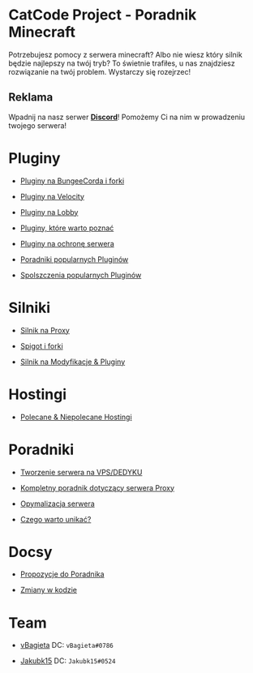 
# CatCode Project - Poradnik Minecraft

Potrzebujesz pomocy z serwera minecraft? Albo nie wiesz który silnik będzie najlepszy na twój tryb? To świetnie trafiłes, u nas znajdziesz rozwiązanie na twój problem. Wystarczy się rozejrzec!

## Reklama
Wpadnij na nasz serwer [**Discord**](https://discord.gg/apgRybYahM)! Pomożemy Ci na nim w prowadzeniu twojego serwera!

# Pluginy

- [Pluginy na BungeeCorda i forki](https://github.com/vBagieta/Minecraft/blob/main/Pluginy/pluginy-proxy.md)

- [Pluginy na Velocity](https://github.com/vBagieta/CatCode-DOCS/blob/main/Pluginy/pluginy-velocity.md)

- [Pluginy na Lobby](https://github.com/vBagieta/Minecraft/blob/main/Pluginy/plugin-lobby.md)

- [Pluginy, które warto poznać](https://github.com/vBagieta/Minecraft/blob/main/Pluginy/pluginy-wart-poznac.md)

- [Pluginy na ochronę serwera](https://github.com/vBagieta/Minecraft/blob/main/Pluginy/pluginy-ochrona.md)

- [Poradniki popularnych Pluginów](https://github.com/vBagieta/Minecraft/blob/main/Poradniki/poradnik-popularnych-plg.md)

- [Spolszczenia popularnych Pluginów](https://github.com/vBagieta/Minecraft/blob/main/Pluginy/Spolszczenia/spolszczenia.md)

# Silniki

- [Silnik na Proxy](https://github.com/vBagieta/Minecraft/blob/main/Silniki/silnik-proxy.md)

- [Spigot i forki](https://github.com/vBagieta/Minecraft/blob/main/Silniki/silnik.md)

- [Silnik na Modyfikacje & Pluginy](https://github.com/vBagieta/Minecraft/blob/main/Silniki/silnik-mody.md)


# Hostingi

- [Polecane & Niepolecane Hostingi](https://github.com/vBagieta/Minecraft/blob/main/Hostingi/polecane_hostingi.md)

# Poradniki

- [Tworzenie serwera na VPS/DEDYKU](https://github.com/Jakubk15/poradnik-minecraft)

- [Kompletny poradnik dotyczący serwera Proxy](https://github.com/vBagieta/CatCode-DOCS/blob/main/Poradniki/proxy.md)

- [Opymalizacja serwera](https://github.com/vBagieta/CatCode-DOCS/blob/main/Poradniki/optymalizacja.md)

- [Czego warto unikać?](https://github.com/vBagieta/Minecraft/blob/main/Poradniki/warto-unikac.md)

# Docsy

- [Propozycje do Poradnika](https://github.com/vBagieta/Minecraft/issues)

- [Zmiany w kodzie](https://github.com/vBagieta/Minecraft/pulls)

# Team

- [vBagieta](https://github.com/vBagieta/) DC: `vBagieta#0786`

- [Jakubk15](https://github.com/Jakubk15/) DC: `Jakubk15#0524`
